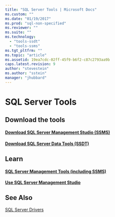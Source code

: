 ```yaml
---
title: "SQL Server Tools | Microsoft Docs"
ms.custom: ""
ms.date: "01/19/2017"
ms.prod: "sql-non-specified"
ms.reviewer: ""
ms.suite: ""
ms.technology: 
  - "tools-ssdt"
  - "tools-ssms"
ms.tgt_pltfrm: ""
ms.topic: "article"
ms.assetid: 19ea7cdc-02ff-45f9-b6f2-c87c2793aa9b
caps.latest.revision: 9
author: "stevestein"
ms.author: "sstein"
manager: "jhubbard"
---
```

# SQL Server Tools

  
## Download the tools
#### [Download SQL Server Management Studio &#40;SSMS&#41;](../ssms/download-sql-server-management-studio-ssms.md)  
  
#### [Download SQL Server Data Tools &#40;SSDT&#41;](../ssdt/download-sql-server-data-tools-ssdt.md)  

## Learn
#### [SQL Server Management Tools (including SSMS)](https://msdn.microsoft.com/library/hh213248.aspx)
#### [Use SQL Server Management Studio](https://msdn.microsoft.com/library/ms174173.aspx)
## See Also  
[SQL Server Drivers](../connect/sql-server-drivers.md)  
  
